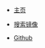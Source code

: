- [主页](../index.md)

- [搜索镜像](https://hub.docker.danke666.top/search?q=)

- [Github](https://github.com/DanKE123abc/MyDockerMirror)